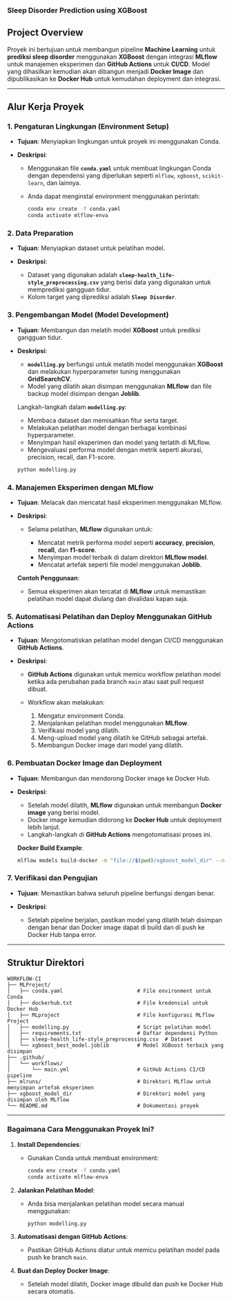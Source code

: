 ### Sleep Disorder Prediction using XGBoost 

## **Project Overview**

Proyek ini bertujuan untuk membangun pipeline **Machine Learning** untuk **prediksi sleep disorder** menggunakan **XGBoost** dengan integrasi **MLflow** untuk manajemen eksperimen dan **GitHub Actions** untuk **CI/CD**. Model yang dihasilkan kemudian akan dibangun menjadi **Docker Image** dan dipublikasikan ke **Docker Hub** untuk kemudahan deployment dan integrasi.

---

## **Alur Kerja Proyek**

### 1. **Pengaturan Lingkungan (Environment Setup)**

* **Tujuan**: Menyiapkan lingkungan untuk proyek ini menggunakan Conda.
* **Deskripsi**:

  * Menggunakan file **`conda.yaml`** untuk membuat lingkungan Conda dengan dependensi yang diperlukan seperti `mlflow`, `xgboost`, `scikit-learn`, dan lainnya.
  * Anda dapat menginstal environment menggunakan perintah:

    ```bash
    conda env create -f conda.yaml
    conda activate mlflow-enva
    ```

### 2. **Data Preparation**

* **Tujuan**: Menyiapkan dataset untuk pelatihan model.
* **Deskripsi**:

  * Dataset yang digunakan adalah **`sleep-health_life-style_preprocessing.csv`** yang berisi data yang digunakan untuk memprediksi gangguan tidur.
  * Kolom target yang diprediksi adalah **`Sleep Disorder`**.

### 3. **Pengembangan Model (Model Development)**

* **Tujuan**: Membangun dan melatih model **XGBoost** untuk prediksi gangguan tidur.
* **Deskripsi**:

  * **`modelling.py`** berfungsi untuk melatih model menggunakan **XGBoost** dan melakukan hyperparameter tuning menggunakan **GridSearchCV**.
  * Model yang dilatih akan disimpan menggunakan **MLflow** dan file backup model disimpan dengan **Joblib**.

  Langkah-langkah dalam **`modelling.py`**:

  * Membaca dataset dan memisahkan fitur serta target.
  * Melakukan pelatihan model dengan berbagai kombinasi hyperparameter.
  * Menyimpan hasil eksperimen dan model yang terlatih di MLflow.
  * Mengevaluasi performa model dengan metrik seperti akurasi, precision, recall, dan F1-score.

  ```bash
  python modelling.py
  ```

### 4. **Manajemen Eksperimen dengan MLflow**

* **Tujuan**: Melacak dan mencatat hasil eksperimen menggunakan MLflow.
* **Deskripsi**:

  * Selama pelatihan, **MLflow** digunakan untuk:

    * Mencatat metrik performa model seperti **accuracy**, **precision**, **recall**, dan **f1-score**.
    * Menyimpan model terbaik di dalam direktori **MLflow model**.
    * Mencatat artefak seperti file model menggunakan **Joblib**.

  **Contoh Penggunaan**:

  * Semua eksperimen akan tercatat di **MLflow** untuk memastikan pelatihan model dapat diulang dan divalidasi kapan saja.

### 5. **Automatisasi Pelatihan dan Deploy Menggunakan GitHub Actions**

* **Tujuan**: Mengotomatiskan pelatihan model dengan CI/CD menggunakan **GitHub Actions**.
* **Deskripsi**:

  * **GitHub Actions** digunakan untuk memicu workflow pelatihan model ketika ada perubahan pada branch `main` atau saat pull request dibuat.
  * Workflow akan melakukan:

    1. Mengatur environment Conda.
    2. Menjalankan pelatihan model menggunakan **MLflow**.
    3. Verifikasi model yang dilatih.
    4. Meng-upload model yang dilatih ke GitHub sebagai artefak.
    5. Membangun Docker image dari model yang dilatih.



### 6. **Pembuatan Docker Image dan Deployment**

* **Tujuan**: Membangun dan mendorong Docker image ke Docker Hub.
* **Deskripsi**:

  * Setelah model dilatih, **MLflow** digunakan untuk membangun **Docker image** yang berisi model.
  * Docker image kemudian didorong ke **Docker Hub** untuk deployment lebih lanjut.
  * Langkah-langkah di **GitHub Actions** mengotomatisasi proses ini.

  **Docker Build Example**:

  ```bash
  mlflow models build-docker -m "file://$(pwd)/xgboost_model_dir" --name xgb_model_image
  ```

### 7. **Verifikasi dan Pengujian**

* **Tujuan**: Memastikan bahwa seluruh pipeline berfungsi dengan benar.
* **Deskripsi**:

  * Setelah pipeline berjalan, pastikan model yang dilatih telah disimpan dengan benar dan Docker image dapat di build dan di push ke Docker Hub tanpa error.


---

## **Struktur Direktori**

```plaintext
WORKFLOW-CI
├── MLProject/
│   ├── conda.yaml                        # File environment untuk Conda
│   ├── dockerhub.txt                     # File kredensial untuk Docker Hub
│   ├── MLproject                         # File konfigurasi MLflow Project
│   ├── modelling.py                      # Script pelatihan model
│   ├── requirements.txt                  # Daftar dependensi Python
│   ├── sleep-health_life-style_preprocessing.csv  # Dataset
│   └── xgboost_best_model.joblib         # Model XGBoost terbaik yang disimpan
├── .github/
│   └── workflows/
│       └── main.yml                      # GitHub Actions CI/CD pipeline
├── mlruns/                               # Direktori MLflow untuk menyimpan artefak eksperimen
├── xgboost_model_dir                     # Direktori model yang disimpan oleh MLflow
└── README.md                             # Dokumentasi proyek

```

---

### **Bagaimana Cara Menggunakan Proyek Ini?**

1. **Install Dependencies**:

   * Gunakan Conda untuk membuat environment:

     ```bash
     conda env create -f conda.yaml
     conda activate mlflow-enva
     ```

2. **Jalankan Pelatihan Model**:

   * Anda bisa menjalankan pelatihan model secara manual menggunakan:

     ```bash
     python modelling.py
     ```

3. **Automatisasi dengan GitHub Actions**:

   * Pastikan GitHub Actions diatur untuk memicu pelatihan model pada push ke branch `main`.

4. **Buat dan Deploy Docker Image**:

   * Setelah model dilatih, Docker image dibuild dan push ke Docker Hub secara otomatis.


